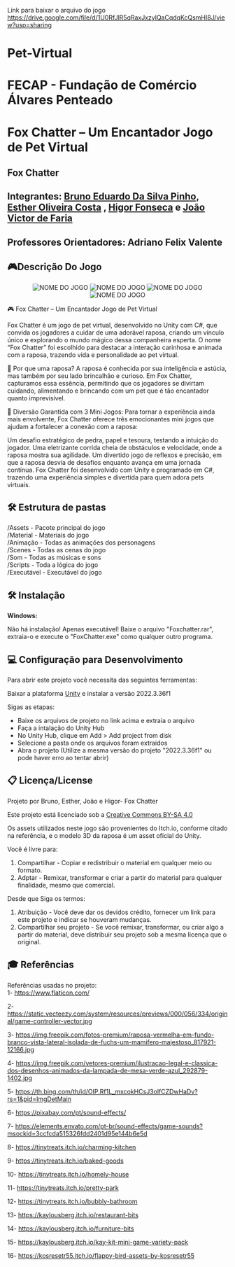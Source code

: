 Link para baixar o arquivo do jogo https://drive.google.com/file/d/1U0RfJlR5qRaxJxzylQaCqdqKcQsmHI8J/view?usp=sharing

# Pet-Virtual

# FECAP - Fundação de Comércio Álvares Penteado

# Fox Chatter – Um Encantador Jogo de Pet Virtual

## Fox Chatter


## Integrantes: <a href="https://github.com/Smug303">Bruno Eduardo Da Silva Pinho,</a> <a href="https://github.com/estherolvr">Esther Oliveira Costa</a> , <a href="https://github.com/higor-f">Higor Fonseca</a> e <a href="https://github.com/joaovictorfaria">João Victor de Faria</a>


## Professores Orientadores: Adriano Felix Valente</a>

## 🎮Descrição Do Jogo

<p align="center">
<img src="https://drive.google.com/uc?export=view&id=1UASiLcCdA0Ad-6yClJF92gcv52v4ossB" alt="NOME DO JOGO" border="0">
<img src="https://drive.google.com/uc?export=view&id=1XV-SFdxOtumBseqhgSKpeCWR9ukTmnRw" alt="NOME DO JOGO" border="0">
<img src="https://drive.google.com/uc?export=view&id=13bFebHcSMZYRcyaFm3vXXY7SfL6lx9x2" alt="NOME DO JOGO" border="0">
<img src="https://drive.google.com/uc?export=view&id=1yHAVQ9CE0Ki7EtXVe4MVvsotkOKbESjQ" alt="NOME DO JOGO" border="0">



</p>
🎮 Fox Chatter – Um Encantador Jogo de Pet Virtual

Fox Chatter é um jogo de pet virtual, desenvolvido no Unity com C#, que convida os jogadores a cuidar de uma adorável raposa, criando um vínculo único e explorando o mundo mágico dessa companheira esperta. O nome “Fox Chatter” foi escolhido para destacar a interação carinhosa e animada com a raposa, trazendo vida e personalidade ao pet virtual.

🦊 Por que uma raposa?
A raposa é conhecida por sua inteligência e astúcia, mas também por seu lado brincalhão e curioso. Em Fox Chatter, capturamos essa essência, permitindo que os jogadores se divirtam cuidando, alimentando e brincando com um pet que é tão encantador quanto imprevisível.

🎲 Diversão Garantida com 3 Mini Jogos:
Para tornar a experiência ainda mais envolvente, Fox Chatter oferece três emocionantes mini jogos que ajudam a fortalecer a conexão com a raposa:

Um desafio estratégico de pedra, papel e tesoura, testando a intuição do jogador.
Uma eletrizante corrida cheia de obstáculos e velocidade, onde a raposa mostra sua agilidade.
Um divertido jogo de reflexos e precisão, em que a raposa desvia de desafios enquanto avança em uma jornada contínua.
Fox Chatter foi desenvolvido com Unity e programado em C#, trazendo uma experiência simples e divertida para quem adora pets virtuais.
   
## 🛠 Estrutura de pastas
/Assets - Pacote principal do jogo <br>
/Material - Materiais do jogo <br>
/Animação - Todas as animações dos personagens <br>
/Scenes - Todas as cenas do jogo <br>
/Som - Todas as músicas e sons <br>
/Scripts - Toda a lógica do jogo <br>
/Executável - Executável do jogo <br>


## 🛠 Instalação

<b>Windows:</b>

Não há instalação! Apenas executável!
Baixe o arquivo "Foxchatter.rar", extraia-o e execute o "FoxChatter.exe" como qualquer outro programa.

## 💻 Configuração para Desenvolvimento

Para abrir este projeto você necessita das seguintes ferramentas:

Baixar a plataforma <a href="https://unity.com/pt/releases/editor/whats-new/2022.3.6">Unity</a> e instalar a versão 2022.3.36f1

Sigas as etapas:

- Baixe os arquivos de projeto no link acima e extraia o arquivo
- Faça a intalação do Unity Hub
- No Unity Hub, clique em Add > Add project from disk
- Selecione a pasta onde os arquivos foram extraidos
- Abra o projeto (Utilize a mesma versão do projeto "2022.3.36f1" ou pode haver erro ao tentar abrir)

## 📋 Licença/License
Projeto por Bruno, Esther, João e Higor- Fox Chatter

Este projeto está licenciado sob a <a href="https://creativecommons.org/licenses/by-sa/4.0/">Creative Commons BY-SA 4.0<a/>

Os assets utilizados neste jogo são provenientes do Itch.io, conforme citado na referência, e o modelo 3D da raposa é um asset oficial do Unity.

Você é livre para:

1) Compartilhar - Copiar e redistribuir o material em qualquer meio ou formato.
2) Adptar - Remixar, transformar e criar a partir do material para qualquer finalidade, mesmo que comercial.

Desde que Siga os termos:

1) Atribuição - Você deve dar os devidos crédito, fornecer um link para este projeto e indicar se houveram mudanças. 
2) Compartilhar seu projeto - Se você remixar, transformar, ou criar algo a partir do material, deve distribuir seu projeto sob a mesma licença que o original.

## 🎓 Referências
Referências usadas no projeto:
<br>
1- https://www.flaticon.com/​

2- https://static.vecteezy.com/system/resources/previews/000/056/334/original/game-controller-vector.jpg​

3- https://img.freepik.com/fotos-premium/raposa-vermelha-em-fundo-branco-vista-lateral-isolada-de-fuchs-um-mamifero-majestoso_817921-12166.jpg​

4- https://img.freepik.com/vetores-premium/ilustracao-legal-e-classica-dos-desenhos-animados-da-lampada-de-mesa-verde-azul_292879-1402.jpg​

5- https://th.bing.com/th/id/OIP.Rf1L_mxcokHCsJ3olfCZDwHaDv?rs=1&pid=ImgDetMain​

6- https://pixabay.com/pt/sound-effects/​

7- https://elements.envato.com/pt-br/sound-effects/game-sounds?msockid=3ccfcda515326fdd2401d95e144b6e5d​

8- ​https://tinytreats.itch.io/charming-kitchen​

9- https://tinytreats.itch.io/baked-goods​

10- https://tinytreats.itch.io/homely-house​

11- https://tinytreats.itch.io/pretty-park​

12- https://tinytreats.itch.io/bubbly-bathroom​

13- https://kaylousberg.itch.io/restaurant-bits​

14- https://kaylousberg.itch.io/furniture-bits​

15- https://kaylousberg.itch.io/kay-kit-mini-game-variety-pack​

16- https://kosresetr55.itch.io/flappy-bird-assets-by-kosresetr55​

​

